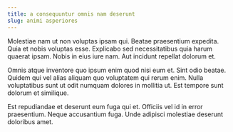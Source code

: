 ```yaml
---
title: a consequuntur omnis nam deserunt
slug: animi asperiores
---
```


Molestiae nam ut non voluptas ipsam qui. Beatae praesentium expedita. Quia et nobis voluptas esse. Explicabo sed necessitatibus quia harum quaerat ipsam. Nobis in eius iure nam. Aut incidunt repellat dolorum et.

Omnis atque inventore quo ipsum enim quod nisi eum et. Sint odio beatae. Quidem qui vel alias aliquam quo voluptatem qui rerum enim. Nulla voluptatibus sunt ut odit numquam dolores in mollitia ut. Est tempore sunt dolorum et similique.

Est repudiandae et deserunt eum fuga qui et. Officiis vel id in error praesentium. Neque accusantium fuga. Unde adipisci molestiae deserunt doloribus amet.
